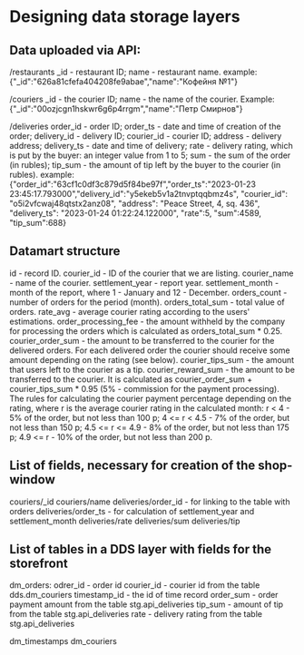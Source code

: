 # Designing data storage layers
## Data uploaded via API:
/restaurants
_id - restaurant ID;
name - restaurant name.
example:
{"_id":"626a81cfefa404208fe9abae","name":"Кофейня №1"}

/couriers
_id - the courier ID;
name - the name of the courier.
Example:
{"_id":"00ozjcgn1hskwr6g6p4rrgm","name":"Петр Смирнов"}

/deliveries
order_id - order ID;
order_ts - date and time of creation of the order;
delivery_id - delivery ID;
courier_id - courier ID;
address - delivery address;
delivery_ts - date and time of delivery;
rate - delivery rating, which is put by the buyer: an integer value from 1 to 5;
sum - the sum of the order (in rubles);
tip_sum - the amount of tip left by the buyer to the courier (in rubles).
example:
{"order_id":"63cf1c0df3c879d5f84be97f","order_ts":"2023-01-23 23:45:17.793000","delivery_id":"y5ekeb5v1a2tnvptqqbmz4s",
"courier_id": "o5i2vfcwaj48qtstx2anz08", "address": "Peace Street, 4, sq. 436", "delivery_ts": "2023-01-24 01:22:24.122000", "rate":5, "sum":4589, "tip_sum":688}

## Datamart structure
id - record ID.
courier_id - ID of the courier that we are listing.
courier_name - name of the courier.
settlement_year - report year.
settlement_month - month of the report, where 1 - January and 12 - December.
orders_count - number of orders for the period (month).
orders_total_sum - total value of orders.
rate_avg - average courier rating according to the users' estimations.
order_processing_fee - the amount withheld by the company for processing the orders which is calculated as orders_total_sum * 0.25.
courier_order_sum - the amount to be transferred to the courier for the delivered orders. For each delivered order the courier should receive some amount depending on the rating (see below).
courier_tips_sum - the amount that users left to the courier as a tip.
courier_reward_sum - the amount to be transferred to the courier. It is calculated as courier_order_sum + courier_tips_sum * 0.95 (5% - commission for the payment processing).
The rules for calculating the courier payment percentage depending on the rating, where r is the average courier rating in the calculated month:
r < 4 - 5% of the order, but not less than 100 p;
4 <= r < 4.5 - 7% of the order, but not less than 150 p;
4.5 <= r <= 4.9 - 8% of the order, but not less than 175 р;
4.9 <= r - 10% of the order, but not less than 200 р.

## List of fields, necessary for creation of the shop-window
couriers/_id
couriers/name
deliveries/order_id - for linking to the table with orders
deliveries/order_ts - for calculation of settlement_year and settlement_month
deliveries/rate
deliveries/sum
deliveries/tip

## List of tables in a DDS layer with fields for the storefront
dm_orders:
    odrer_id - order id
    courier_id - courier id from the table dds.dm_couriers
    timestamp_id - the id of time record
    order_sum - order payment amount from the table stg.api_deliveries
    tip_sum - amount of tip from the table stg.api_deliveries
    rate - delivery rating from the table stg.api_deliveries
    
dm_timestamps
dm_couriers